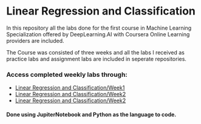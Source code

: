 <h1>Linear Regression and Classification</h1>

In this repository all the labs done for the first course in Machine Learning Specialization offered by DeepLearning.AI with Coursera Online Learning providers are included.

The Course was consisted of three weeks and all the labs I received as practice labs and assignment labs are included in seperate repositories.

<h3>Access completed weekly labs through:</h3>

- [Linear Regression and Classification/Week1](https://github.com/SamudraUduwaka/Machine-Learning-Course-Labs/tree/5b47efe78bd9ae4e8c69927c69966a294679adb7/Linear%20Regression%20and%20Classification/Week1)
- [Linear Regression and Classification/Week2](https://github.com/SamudraUduwaka/Machine-Learning-Course-Labs/tree/5b47efe78bd9ae4e8c69927c69966a294679adb7/Linear%20Regression%20and%20Classification/Week2)
- [Linear Regression and Classification/Week2](https://github.com/SamudraUduwaka/Machine-Learning-Course-Labs/tree/5b47efe78bd9ae4e8c69927c69966a294679adb7/Linear%20Regression%20and%20Classification/Week3)

<h4>Done using JupiterNotebook and Python as the language to code.</h4>
